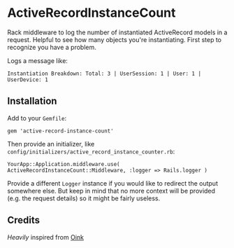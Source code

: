 # ActiveRecordInstanceCount

Rack middleware to log the number of instantiated ActiveRecord models in a request. Helpful to see how many objects you're instantiating. First step to recognize you have a problem.

Logs a message like:

```
Instantiation Breakdown: Total: 3 | UserSession: 1 | User: 1 | UserDevice: 1
```

## Installation

Add to your `Gemfile`:

```
gem 'active-record-instance-count'
```

Then provide an initializer, like `config/initializers/active_record_instance_counter.rb`:

```
YourApp::Application.middleware.use( ActiveRecordInstanceCount::Middleware, :logger => Rails.logger )
```

Provide a different `Logger` instance if you would like to redirect the output somewhere else. But keep in mind that no more context will be provided (e.g. the request details) so it might be fairly useless.

## Credits

_Heavily_ inspired from [Oink](https://github.com/noahd1/oink)
